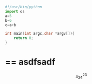 ```python
#!/usr/bin/python
import os
a=5
b=6
c=a+b
```

```cpp
int main(int argc,char *argv[]){
	return 0;
}
```
==
asdfsadf
==


$$x^{23}_{24}$$

